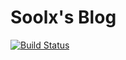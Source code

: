 # Soolx's Blog

[![Build Status](https://travis-ci.com/soolx/blog.svg?branch=master)](https://travis-ci.com/soolx/blog)